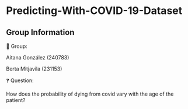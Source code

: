 # Predicting-With-COVID-19-Dataset

## Group Information 

👥 Group: 

Aitana González (240783)

Berta Mitjavila (231153) 

❓ Question: 

How does the probability of dying from covid vary with the age of the patient?
